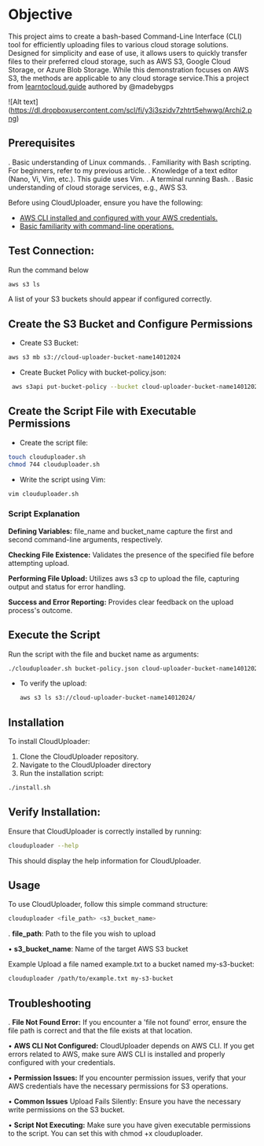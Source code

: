 # Objective

This project aims to create a bash-based Command-Line Interface (CLI) tool for efficiently uploading files to various cloud storage solutions. Designed for simplicity and ease of use, it allows users to quickly transfer files to their preferred cloud storage, such as AWS S3, Google Cloud Storage, or Azure Blob Storage. While this demonstration focuses on AWS S3, the methods are applicable to any cloud storage service.This a project from [learntocloud.guide](https://learntocloud.guide/) authored by @madebygps

![Alt text]
(https://dl.dropboxusercontent.com/scl/fi/y3i3szidv7zhtrt5ehwwg/Archi2.png)

## Prerequisites

. Basic understanding of Linux commands.
. Familiarity with Bash scripting. For beginners, refer to my previous article.
. Knowledge of a text editor (Nano, Vi, Vim, etc.). This guide uses Vim.
. A terminal running Bash.
. Basic understanding of cloud storage services, e.g., AWS S3.


Before using CloudUploader, ensure you have the following:


+ [AWS CLI installed and configured with your AWS credentials.](https://docs.aws.amazon.com/cli/latest/userguide/cli-chap-configure.html)
+ [Basic familiarity with command-line operations.](https://www.codecademy.com/article/command-line-commands)

## Test Connection:

Run the command below

```bash
aws s3 ls
```



 A list of your S3 buckets should appear if configured correctly.

 ## Create the S3 Bucket and Configure Permissions

 + Create S3 Bucket:

```bash
aws s3 mb s3://cloud-uploader-bucket-name14012024
```

 + Create Bucket Policy with bucket-policy.json:

```bash
 aws s3api put-bucket-policy --bucket cloud-uploader-bucket-name14012024 --policy file://bucket-policy.json
```

 ## Create the Script File with Executable Permissions

  + Create the script file:

```bash
touch clouduploader.sh
chmod 744 clouduploader.sh
```

+ Write the script using Vim:

```bash
vim clouduploader.sh
```

  ### Script Explanation
  
__Defining Variables:__ file_name and bucket_name capture the first and second command-line arguments, respectively.

__Checking File Existence:__ Validates the presence of the specified file before attempting upload.

__Performing File Upload:__ Utilizes aws s3 cp to upload the file, capturing output and status for error handling.

__Success and Error Reporting:__ Provides clear feedback on the upload process's outcome.  


## Execute the Script

Run the script with the file and bucket name as arguments:

```bash
./clouduploader.sh bucket-policy.json cloud-uploader-bucket-name14012024
```

+ To verify the upload:

   ```bash
   aws s3 ls s3://cloud-uploader-bucket-name14012024/
   ```
  
## Installation

To install CloudUploader:

1. Clone the CloudUploader repository.
2. Navigate to the CloudUploader directory
3. Run the installation script:


```bash
./install.sh
```


## Verify Installation:

Ensure that CloudUploader is correctly installed by running:


```bash
clouduploader --help
```


This should display the help information for CloudUploader.

## Usage
To use CloudUploader, follow this simple command structure:


```bash
clouduploader <file_path> <s3_bucket_name>
```


. __file_path__: Path to the file you wish to upload

• __s3_bucket_name__: Name of the target AWS S3 bucket

Example
Upload a file named example.txt to a bucket named my-s3-bucket:



```bash
clouduploader /path/to/example.txt my-s3-bucket
```



## Troubleshooting

. __File Not Found Error:__
If you encounter a 'file not found' error, ensure the file path is correct and that the file exists at that location.

• __AWS CLI Not Configured:__
CloudUploader depends on AWS CLI. If you get errors related to AWS, make sure AWS CLI is installed and properly configured with your credentials.

• __Permission Issues:__
If you encounter permission issues, verify that your AWS credentials have the necessary permissions for S3 operations.

• __Common Issues__
Upload Fails Silently:
Ensure you have the necessary write permissions on the S3 bucket.

• __Script Not Executing:__
Make sure you have given executable permissions to the script. You can set this with chmod +x clouduploader.


